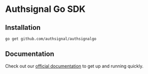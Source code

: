 # Authsignal Go SDK

## Installation

```
go get github.com/authsignal/authsignalgo
```

## Documentation

Check out our [official documentation](https://docs.authsignal.com/api-reference/server-api/overview) to get up and running quickly.

